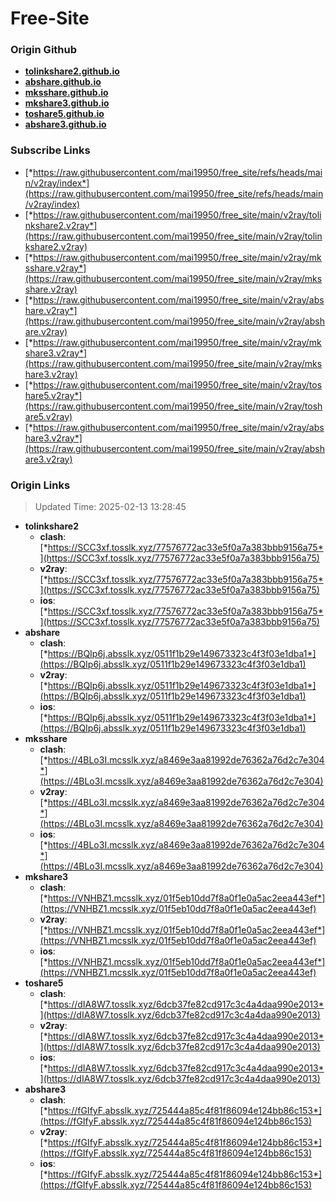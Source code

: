 # Free-Site

### Origin Github

- [**tolinkshare2.github.io**](https://github.com/tolinkshare2/tolinkshare2.github.io)
- [**abshare.github.io**](https://github.com/abshare/abshare.github.io)
- [**mksshare.github.io**](https://github.com/mksshare/mksshare.github.io)
- [**mkshare3.github.io**](https://github.com/mkshare3/mkshare3.github.io)
- [**toshare5.github.io**](https://github.com/toshare5/toshare5.github.io)
- [**abshare3.github.io**](https://github.com/abshare3/abshare3.github.io)

### Subscribe Links

- [*https://raw.githubusercontent.com/mai19950/free_site/refs/heads/main/v2ray/index*](https://raw.githubusercontent.com/mai19950/free_site/refs/heads/main/v2ray/index)
- [*https://raw.githubusercontent.com/mai19950/free_site/main/v2ray/tolinkshare2.v2ray*](https://raw.githubusercontent.com/mai19950/free_site/main/v2ray/tolinkshare2.v2ray)
- [*https://raw.githubusercontent.com/mai19950/free_site/main/v2ray/mksshare.v2ray*](https://raw.githubusercontent.com/mai19950/free_site/main/v2ray/mksshare.v2ray)
- [*https://raw.githubusercontent.com/mai19950/free_site/main/v2ray/abshare.v2ray*](https://raw.githubusercontent.com/mai19950/free_site/main/v2ray/abshare.v2ray)
- [*https://raw.githubusercontent.com/mai19950/free_site/main/v2ray/mkshare3.v2ray*](https://raw.githubusercontent.com/mai19950/free_site/main/v2ray/mkshare3.v2ray)
- [*https://raw.githubusercontent.com/mai19950/free_site/main/v2ray/toshare5.v2ray*](https://raw.githubusercontent.com/mai19950/free_site/main/v2ray/toshare5.v2ray)
- [*https://raw.githubusercontent.com/mai19950/free_site/main/v2ray/abshare3.v2ray*](https://raw.githubusercontent.com/mai19950/free_site/main/v2ray/abshare3.v2ray)

### Origin Links

> Updated Time: 2025-02-13 13:28:45

- **tolinkshare2**
  - **clash**: [*https://SCC3xf.tosslk.xyz/77576772ac33e5f0a7a383bbb9156a75*](https://SCC3xf.tosslk.xyz/77576772ac33e5f0a7a383bbb9156a75)
  - **v2ray**: [*https://SCC3xf.tosslk.xyz/77576772ac33e5f0a7a383bbb9156a75*](https://SCC3xf.tosslk.xyz/77576772ac33e5f0a7a383bbb9156a75)
  - **ios**: [*https://SCC3xf.tosslk.xyz/77576772ac33e5f0a7a383bbb9156a75*](https://SCC3xf.tosslk.xyz/77576772ac33e5f0a7a383bbb9156a75)
- **abshare**
  - **clash**: [*https://BQIp6j.absslk.xyz/0511f1b29e149673323c4f3f03e1dba1*](https://BQIp6j.absslk.xyz/0511f1b29e149673323c4f3f03e1dba1)
  - **v2ray**: [*https://BQIp6j.absslk.xyz/0511f1b29e149673323c4f3f03e1dba1*](https://BQIp6j.absslk.xyz/0511f1b29e149673323c4f3f03e1dba1)
  - **ios**: [*https://BQIp6j.absslk.xyz/0511f1b29e149673323c4f3f03e1dba1*](https://BQIp6j.absslk.xyz/0511f1b29e149673323c4f3f03e1dba1)
- **mksshare**
  - **clash**: [*https://4BLo3I.mcsslk.xyz/a8469e3aa81992de76362a76d2c7e304*](https://4BLo3I.mcsslk.xyz/a8469e3aa81992de76362a76d2c7e304)
  - **v2ray**: [*https://4BLo3I.mcsslk.xyz/a8469e3aa81992de76362a76d2c7e304*](https://4BLo3I.mcsslk.xyz/a8469e3aa81992de76362a76d2c7e304)
  - **ios**: [*https://4BLo3I.mcsslk.xyz/a8469e3aa81992de76362a76d2c7e304*](https://4BLo3I.mcsslk.xyz/a8469e3aa81992de76362a76d2c7e304)
- **mkshare3**
  - **clash**: [*https://VNHBZ1.mcsslk.xyz/01f5eb10dd7f8a0f1e0a5ac2eea443ef*](https://VNHBZ1.mcsslk.xyz/01f5eb10dd7f8a0f1e0a5ac2eea443ef)
  - **v2ray**: [*https://VNHBZ1.mcsslk.xyz/01f5eb10dd7f8a0f1e0a5ac2eea443ef*](https://VNHBZ1.mcsslk.xyz/01f5eb10dd7f8a0f1e0a5ac2eea443ef)
  - **ios**: [*https://VNHBZ1.mcsslk.xyz/01f5eb10dd7f8a0f1e0a5ac2eea443ef*](https://VNHBZ1.mcsslk.xyz/01f5eb10dd7f8a0f1e0a5ac2eea443ef)
- **toshare5**
  - **clash**: [*https://dIA8W7.tosslk.xyz/6dcb37fe82cd917c3c4a4daa990e2013*](https://dIA8W7.tosslk.xyz/6dcb37fe82cd917c3c4a4daa990e2013)
  - **v2ray**: [*https://dIA8W7.tosslk.xyz/6dcb37fe82cd917c3c4a4daa990e2013*](https://dIA8W7.tosslk.xyz/6dcb37fe82cd917c3c4a4daa990e2013)
  - **ios**: [*https://dIA8W7.tosslk.xyz/6dcb37fe82cd917c3c4a4daa990e2013*](https://dIA8W7.tosslk.xyz/6dcb37fe82cd917c3c4a4daa990e2013)
- **abshare3**
  - **clash**: [*https://fGIfyF.absslk.xyz/725444a85c4f81f86094e124bb86c153*](https://fGIfyF.absslk.xyz/725444a85c4f81f86094e124bb86c153)
  - **v2ray**: [*https://fGIfyF.absslk.xyz/725444a85c4f81f86094e124bb86c153*](https://fGIfyF.absslk.xyz/725444a85c4f81f86094e124bb86c153)
  - **ios**: [*https://fGIfyF.absslk.xyz/725444a85c4f81f86094e124bb86c153*](https://fGIfyF.absslk.xyz/725444a85c4f81f86094e124bb86c153)
